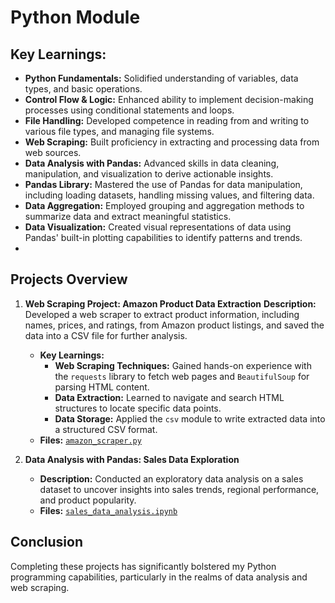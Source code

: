 # Python Module

## Key Learnings: 
- **Python Fundamentals:** Solidified understanding of variables, data types, and basic operations.
- **Control Flow & Logic:** Enhanced ability to implement decision-making processes using conditional statements and loops.
- **File Handling:** Developed competence in reading from and writing to various file types, and managing file systems.
- **Web Scraping:** Built proficiency in extracting and processing data from web sources.
- **Data Analysis with Pandas:** Advanced skills in data cleaning, manipulation, and visualization to derive actionable insights.
- **Pandas Library:** Mastered the use of Pandas for data manipulation, including loading datasets, handling missing values, and filtering data.
- **Data Aggregation:** Employed grouping and aggregation methods to summarize data and extract meaningful statistics.
- **Data Visualization:** Created visual representations of data using Pandas' built-in plotting capabilities to identify patterns and trends.
- 
## Projects Overview
1. **Web Scraping Project: Amazon Product Data Extraction**
  **Description:** Developed a web scraper to extract product information, including names, prices, and ratings, from Amazon product listings, and saved the data into a CSV file for further analysis.
   - **Key Learnings:**
     - **Web Scraping Techniques:** Gained hands-on experience with the `requests` library to fetch web pages and `BeautifulSoup` for parsing HTML content.
     - **Data Extraction:** Learned to navigate and search HTML structures to locate specific data points.
     - **Data Storage:** Applied the `csv` module to write extracted data into a structured CSV format.
   - **Files:** [`amazon_scraper.py`](./amazon_scraper.py)

2. **Data Analysis with Pandas: Sales Data Exploration**

   - **Description:** Conducted an exploratory data analysis on a sales dataset to uncover insights into sales trends, regional performance, and product popularity.
   - **Files:** [`sales_data_analysis.ipynb`](./sales_data_analysis.ipynb)

## Conclusion
Completing these projects has significantly bolstered my Python programming capabilities, particularly in the realms of data analysis and web scraping.
